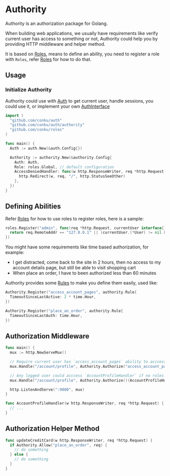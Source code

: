 # Authority

Authority is an authorization package for Golang.

When building web applications, we usually have requirements like verify current user has access to something or not, Authority could help you by providing HTTP middleware and helper method.

It is based on [Roles](http://github.com/conku/roles), means to define an ability, you need to register a role with `Roles`, refer [Roles](http://github.com/conku/roles) for how to do that.

## Usage

### Initialize Authority

Authority could use with [Auth](http://github.com/conku/auth) to get current user, handle sessions, you could use it, or implement your own [AuthInterface](http://godoc.org/github.com/conku/auth/authority#AuthInterface)

```go
import (
  "github.com/conku/auth"
  "github.com/conku/auth/authority"
  "github.com/conku/roles"
)

func main() {
  Auth := auth.New(&auth.Config{})

  Authority := authority.New(&authority.Config{
    Auth: Auth,
    Role: roles.Global, // default configuration
    AccessDeniedHandler: func(w http.ResponseWriter, req *http.Request) { // redirect to home page by default
      http.Redirect(w, req, "/", http.StatusSeeOther)
    },
  })
}
```

## Defining Abilities

Refer [Roles](http://github.com/conku/roles) for how to use roles to register roles, here is a sample:

```go
roles.Register("admin", func(req *http.Request, currentUser interface{}) bool {
  return req.RemoteAddr == "127.0.0.1" || (currentUser.(*User) != nil && currentUser.(*User).Role == "admin")
})
```

You might have some requirements like time based authorization, for example:

* I get distracted, come back to the site in 2 hours, then no access to my account details page, but still be able to visit shopping cart
* When place an order, I have to been authorized less than 60 minutes

Authority provides some [Rules](http://godoc.org/github.com/conku/auth/authority#Rule) to make you define them easily, used like:

```go
Authority.Register("access_account_pages", authority.Rule{
  TimeoutSinceLastActive: 2 * time.Hour,
})

Authority.Register("place_an_order", authority.Rule{
  TimeoutSinceLastAuth: time.Hour,
})
```

## Authorization Middleware

```go
func main() {
  mux := http.NewServeMux()

  // Require current user has `access_account_pages` ability to acccess `AccountProfileHandler`
  mux.Handle("/account/profile", Authority.Authorize("access_account_pages")(AccountProfileHandler))

  // Any logged user could acccess `AccountProfileHandler` if no roles specfied
  mux.Handle("/account/profile", Authority.Authorize()(AccountProfileHandler))

  http.ListenAndServe(":9000", mux)
}

func AccountProfileHandler(w http.ResponseWriter, req *http.Request) {
  // ...
}
```

## Authorization Helper Method

```go
func updateCreditCard(w http.ResponseWriter, req *http.Request) {
  if Authority.Allow("place_an_order", req) {
    // do something
  } else {
    // do something
  }
}
```
